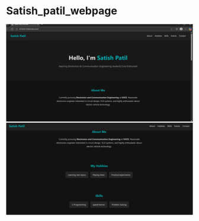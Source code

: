 # Satish_patil_webpage


![image alt](https://github.com/satishspatil-01/Satish_patil_webpage/blob/df2d2de51ac6159b71639066f872b03c08aaf456/Screenshot%202025-08-31%20213853.png)
![image alt](https://github.com/satishspatil-01/Satish_patil_webpage/blob/main/Screenshot%202025-08-31%20213912.png?raw=true)
